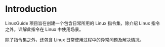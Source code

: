 # Introduction
LinuxGuide 项目旨在创建一个包含日常所用的 Linux 指令集，除介绍 Linux 指令之外，详解此指令在 Linux 中使用场景。

除了指令集之外，还包含 Linux 日常使用过程中的异常问题及解决情况。


